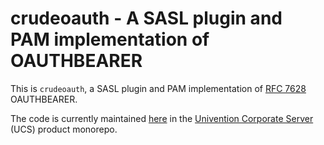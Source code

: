 # crudeoauth - A SASL plugin and PAM implementation of OAUTHBEARER

This is `crudeoauth`, a SASL plugin and PAM implementation of [RFC 7628](https://datatracker.ietf.org/doc/rfc7628/) OAUTHBEARER.

The code is currently maintained [here](https://github.com/univention/univention-corporate-server/tree/5.0-6/oidc/crudeoauth) in the [Univention Corporate Server](https://www.univention.com/products/ucs/) (UCS) product monorepo.
